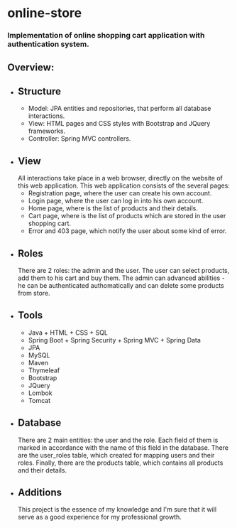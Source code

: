 # online-store
<h3>Implementation of online shopping cart application with authentication system.</h3>
<h2>Overview:</h2>
<ul>
  <li><h2>Structure</h2>
    <ul>
      <li>Model: JPA entities and repositories, that perform all database interactions.</li>
      <li>View: HTML pages and CSS styles with Bootstrap and JQuery frameworks.</li>
      <li>Controller: Spring MVC controllers.</li>
    </ul>
<li><h2>View</h2>
All interactions take place in a web browser, directly on the website of this web application.
This web application consists of the several pages:
<ul>
<li>Registration page, where the user can create his own account.</li>
<li>Login page, where the user can log in into his own account.</li>
<li>Home page, where is the list of products and their details.</li>
<li>Cart page, where is the list of products which are stored in the user shopping cart.</li>
<li>Error and 403 page, which notify the user about some kind of error. </li>
  </ul>
<li><h2>Roles</h2>
There are 2 roles: the admin and the user.
The user can select products, add them to his cart and buy them.
The admin can advanced abilities - he can be authenticated authomatically and can delete some products from store.
<li><h2>Tools</h2>
<ul>
<li>Java + HTML + CSS + SQL</li>
<li>Spring Boot + Spring Security + Spring MVC + Spring Data</li>
<li>JPA</li>
<li>MySQL</li>
<li>Maven</li>
<li>Thymeleaf</li>
<li>Bootstrap</li>
<li>JQuery</li>
<li>Lombok</li>
<li>Tomcat</li>
</ul>
</li>
<li><h2>Database</h2>
There are 2 main entities: the user and the role. Each field of them is marked in accordance with the name of this field in the database.
There are the user_roles table, which created for mapping users and their roles.
Finally, there are the products table, which contains all products and their details.
<li><h2>Additions</h2>
This project is the essence of my knowledge and I'm sure that it will serve as a good experience for my professional growth.
</li>
</ul>
